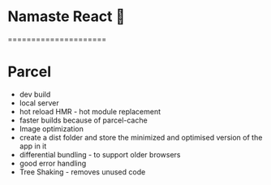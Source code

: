 # Namaste React 🚀

=====================

# Parcel

- dev build
- local server
- hot reload HMR - hot module replacement
- faster builds because of parcel-cache
- Image optimization
- create a dist folder and store the minimized and optimised version of the app in it
- differential bundling - to support older browsers
- good error handling
- Tree Shaking - removes unused code
